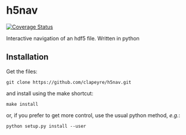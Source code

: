 # h5nav

[![Coverage
Status](https://coveralls.io/repos/github/clapeyre/h5nav/badge.svg?branch=master)](https://coveralls.io/github/clapeyre/h5nav?branch=master)

Interactive navigation of an hdf5 file.
Written in python

## Installation

Get the files:
```
git clone https://github.com/clapeyre/h5nav.git
```

and install using the make shortcut:

```
make install
```

or, if you prefer to get more control, use the usual python method,
*e.g.*:

```
python setup.py install --user
```

